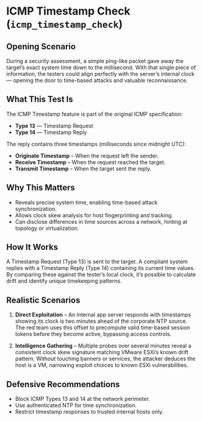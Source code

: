 # ICMP Timestamp Check (`icmp_timestamp_check`)

## Opening Scenario

During a security assessment, a simple ping-like packet gave away the target’s exact system time down to the millisecond. With that single piece of information, the testers could align perfectly with the server’s internal clock — opening the door to time-based attacks and valuable reconnaissance.

## What This Test Is

The ICMP Timestamp feature is part of the original ICMP specification:

* **Type 13** — Timestamp Request
* **Type 14** — Timestamp Reply

The reply contains three timestamps (milliseconds since midnight UTC):

* **Originate Timestamp** – When the request left the sender.
* **Receive Timestamp** – When the request reached the target.
* **Transmit Timestamp** – When the target sent the reply.

## Why This Matters

* Reveals precise system time, enabling time-based attack synchronization.
* Allows clock skew analysis for host fingerprinting and tracking.
* Can disclose differences in time sources across a network, hinting at topology or virtualization.

## How It Works

A Timestamp Request (Type 13) is sent to the target.
A compliant system replies with a Timestamp Reply (Type 14) containing its current time values.
By comparing these against the tester’s local clock, it’s possible to calculate drift and identify unique timekeeping patterns.

## Realistic Scenarios

1. **Direct Exploitation** – An internal app server responds with timestamps showing its clock is two minutes ahead of the corporate NTP source. The red team uses this offset to precompute valid time-based session tokens before they become active, bypassing access controls.

2. **Intelligence Gathering** – Multiple probes over several minutes reveal a consistent clock skew signature matching VMware ESXi’s known drift pattern. Without touching banners or services, the attacker deduces the host is a VM, narrowing exploit choices to known ESXi vulnerabilities.

## Defensive Recommendations

* Block ICMP Types 13 and 14 at the network perimeter.
* Use authenticated NTP for time synchronization.
* Restrict timestamp responses to trusted internal hosts only.
